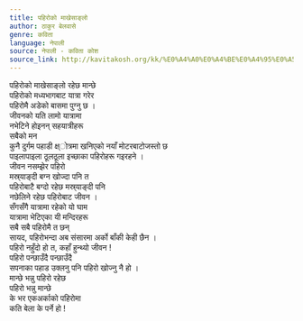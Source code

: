 ```yaml
---
title: पहिरोको माखेसाङ्लो
author: ठाकुर बेलवासे
genre: कविता
language: नेपाली
source: नेपाली - कविता कोश
source_link: http://kavitakosh.org/kk/%E0%A4%A0%E0%A4%BE%E0%A4%95%E0%A5%81%E0%A4%B0_%E0%A4%AC%E0%A5%87%E0%A4%B2%E0%A4%B5%E0%A4%BE%E0%A4%B8%E0%A5%87
---
```


पहिरोको माखेसाङ्लो रहेछ मान्छे  
पहिरोको मध्यभागबाट यात्रा गरेर  
पहिरोमै अडेको बासमा पुग्नु छ ।  
जीवनको यति लामो यात्रामा  
नभेटिने होइनन् सहयात्रीहरू  
सबैको मन  
कुनै दुर्गम पहाडी क्ष्ाेत्रमा खनिएको नयाँ मोटरबाटोजस्तो छ  
पाइलापाइला ठूलठूला इच्छाका पहिरोहरू गइरहने ।  
जीवन नसम्झेर पहिरो  
मस्र्याङ्दी बग्न खोज्दा पनि त  
पहिरोबाटै बग्दो रहेछ मस्र्याङ्दी पनि  
नछेलिने रहेछ पहिरोबाट जीवन ।  
सँगसँगै यात्रामा रहेको यो घाम  
यात्रामा भेटिएका यी मन्दिरहरू  
सबै सबै पहिरोमै त छन्  
सायद, पहिरोभन्दा अब संसारमा अर्को बाँकी केही छैन ।  
पहिरो नहुँदो हो त, कहाँ हुन्थ्यो जीवन !  
पहिरो पन्छाउँदै पन्छाउँदै  
सपनाका पहाड उक्लनु पनि पहिरो खोज्नु नै हो ।  
मान्छे भन्नु पहिरो रहेछ  
पहिरो भन्नु मान्छे  
के भर एकअर्काको पहिरोमा  
कति बेला के पर्ने हो !

